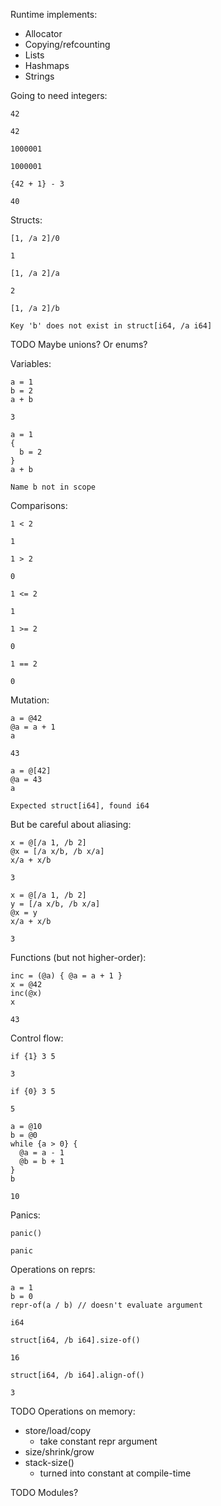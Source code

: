 Runtime implements:
* Allocator
* Copying/refcounting
* Lists
* Hashmaps
* Strings

Going to need integers:

```
42

42
```

```
1000001

1000001
```

```
{42 + 1} - 3

40
```

Structs:

```
[1, /a 2]/0

1
```

```
[1, /a 2]/a

2
```

```
[1, /a 2]/b

Key 'b' does not exist in struct[i64, /a i64]
```

TODO Maybe unions? Or enums?

Variables:

```
a = 1
b = 2
a + b

3
```

```
a = 1
{
  b = 2
}
a + b

Name b not in scope
```

Comparisons:

```
1 < 2

1
```

```
1 > 2

0
```

```
1 <= 2

1
```

```
1 >= 2

0
```

```
1 == 2

0
```

Mutation:

```
a = @42
@a = a + 1
a

43
```

```
a = @[42]
@a = 43
a

Expected struct[i64], found i64
```

But be careful about aliasing:

```
x = @[/a 1, /b 2]
@x = [/a x/b, /b x/a]
x/a + x/b

3
```

```
x = @[/a 1, /b 2]
y = [/a x/b, /b x/a]
@x = y
x/a + x/b

3
```

Functions (but not higher-order):

```
inc = (@a) { @a = a + 1 }
x = @42
inc(@x)
x

43
```

Control flow:

```
if {1} 3 5

3
```

```
if {0} 3 5

5
```

```
a = @10
b = @0
while {a > 0} {
  @a = a - 1
  @b = b + 1
}
b

10
```

Panics:

```
panic()

panic
```

Operations on reprs:

```
a = 1
b = 0
repr-of(a / b) // doesn't evaluate argument

i64
```

```
struct[i64, /b i64].size-of()

16
```

```
struct[i64, /b i64].align-of()

3
```

TODO Operations on memory:
* store/load/copy
  * take constant repr argument
* size/shrink/grow
* stack-size()
  * turned into constant at compile-time

TODO Modules?